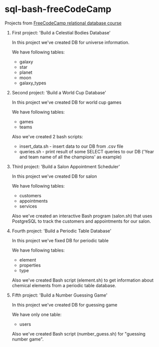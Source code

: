 # sql-bash-freeCodeCamp

Projects from [FreeCodeCamp relational database course](https://www.freecodecamp.org/learn/relational-database/) 

1. First project: 'Build a Celestial Bodies Database'

   In this project we've created DB for universe information.

   We have following tables:
   * galaxy
   * star
   * planet
   * moon
   * galaxy_types

2. Second project: 'Build a World Cup Database'

   In this project we've created DB for world cup games

   We have following tables:
   * games
   * teams

   Also we've created 2 bash scripts:
   * insert_data.sh - insert data to our DB from .csv file
   * queries.sh - print result of some SELECT queries to our DB ('Year and team name of all the champions' as example)
  
3. Third project: 'Build a Salon Appointment Scheduler'

   In this project we've created DB for salon

   We have following tables:
   * customers
   * appointments
   * services
  
   Also we've created an interactive Bash program (salon.sh) that uses PostgreSQL to track the customers and appointments for our salon.

4. Fourth project: 'Build a Periodic Table Database'

   In this project we've fixed DB for periodic table

   We have following tables:
   * element
   * properties
   * type
  
   Also we've created Bash script (element.sh) to get information about chemical elements from a periodic table database.

5. Fifth project: 'Build a Number Guessing Game'

   In this project we've created DB for guessing game

   We have only one table:
   * users
  
   Also we've created Bash script (number_guess.sh) for "guessing number game".

